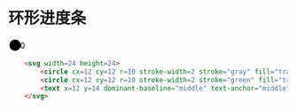 # 环形进度条

<Example>
 <svg class="progress-circle" percent=40 circleSize=24              BorderSize=2 height=24>
     <circle cx=12 cy=12 r=10 />
     <circle cx=12 cy=12 r=10 stroke-dasharray=69.09 stroke-        dashoffset=41.45 />
     <text x=12 y=14 dominant-baseline="middle" >40</text>
  </svg>
</Example>

```html
    <svg width=24 height=24>
        <circle cx=12 cy=12 r=10 stroke-width=2 stroke="gray" fill="transparent" />
        <circle cx=12 cy=12 r=10 stroke-width=2 stroke="green" fill="transparent" stroke-linecap="round" stroke-dasharray=69.09 stroke-dashoffset=41.45 style={{transformOrigin: 'center', transform: 'rotate(-90deg)'}} />
        <text x=12 y=14 dominant-baseline="middle" text-anchor="middle" style={{fontSize: `11px`}}>40</text>
    </svg>
```
